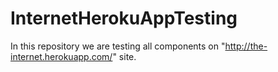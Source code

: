 # InternetHerokuAppTesting
In this repository we are testing all components on "http://the-internet.herokuapp.com/" site.

